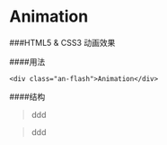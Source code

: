 Animation
=========

###HTML5 & CSS3 动画效果  

####用法
```
<div class="an-flash">Animation</div>
```  
  
####结构
                                     
>ddd
 
>ddd
